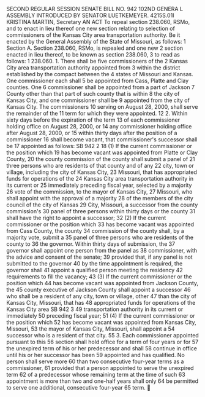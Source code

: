 SECOND REGULAR SESSION
SENATE BILL NO. 942
102ND GENERA L ASSEMBLY
INTRODUCED BY SENATOR LUETKEMEYER.
4215S.01I KRISTINA MARTIN, Secretary
AN ACT
To repeal section 238.060, RSMo, and to enact in lieu thereof one new section relating to selection
of commissioners of the Kansas City area transportation authority.
Be it enacted by the General Assembly of the State of Missouri, as follows:
1 Section A. Section 238.060, RSMo, is repealed and one new
2 section enacted in lieu thereof, to be known as section 238.060,
3 to read as follows:
1 238.060. 1. There shall be five commissioners of the
2 Kansas City area transportation authority appointed from
3 within the district established by the compact between the
4 states of Missouri and Kansas. One commissioner each shall
5 be appointed from Cass, Platte and Clay counties. One
6 commissioner shall be appointed from a part of Jackson
7 County other than that part of such county that is within
8 the city of Kansas City, and one commissioner shall be
9 appointed from the city of Kansas City. The commissioners
10 serving on August 28, 2000, shall serve the remainder of the
11 term for which they were appointed.
12 2. Within sixty days before the expiration of the term
13 of each commissioner holding office on August 28, 2000, or
14 any commissioner holding office after August 28, 2000, or
15 within thirty days after the position of a commissioner
16 shall become vacant, that commissioner's successor shall be
17 appointed as follows:
SB 942 2
18 (1) If the current commissioner or the position which
19 has become vacant was appointed from Platte or Clay County,
20 the county commission of the county shall submit a panel of
21 three persons who are residents of that county and of any
22 city, town or village, including the city of Kansas City,
23 Missouri, that has appropriated funds for operations of the
24 Kansas City area transportation authority in its current or
25 immediately preceding fiscal year, selected by a majority
26 vote of the commission, to the mayor of Kansas City,
27 Missouri, who shall appoint with the approval of a majority
28 of the members of the city council of the city of Kansas
29 City, Missouri, a successor from the county commission's
30 panel of three persons within thirty days or the county
31 shall have the right to appoint a successor;
32 (2) If the current commissioner or the position which
33 has become vacant was appointed from Cass County, the county
34 commission of the county shall, by a majority vote, submit a
35 panel of three persons who are residents of the county to
36 the governor. Within thirty days of submission, the
37 governor shall appoint one person from the panel as
38 commissioner, with the advice and consent of the senate;
39 provided that, if any panel is not submitted to the governor
40 by the time appointment is required, the governor shall
41 appoint a qualified person meeting the residency
42 requirements to fill the vacancy;
43 (3) If the current commissioner or the position which
44 has become vacant was appointed from Jackson County, the
45 county executive of Jackson County shall appoint a successor
46 who shall be a resident of any city, town or village, other
47 than the city of Kansas City, Missouri, that has
48 appropriated funds for operations of the Kansas City area
SB 942 3
49 transportation authority in its current or immediately
50 preceding fiscal year;
51 (4) If the current commissioner or the position which
52 has become vacant was appointed from Kansas City, Missouri,
53 the mayor of Kansas City, Missouri, shall appoint a
54 successor who is a resident of that city.
55 3. Each commissioner appointed pursuant to this
56 section shall hold office for a term of four years or for
57 the unexpired term of his or her predecessor and shall
58 continue in office until his or her successor has been
59 appointed and has qualified. No person shall serve more
60 than two consecutive four-year terms as a commissioner,
61 provided that a person appointed to serve the unexpired term
62 of a predecessor whose remaining term at the time of such
63 appointment is more than two and one-half years shall only
64 be permitted to serve one additional, consecutive four-year
65 term.
